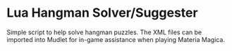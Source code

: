 # Lua Hangman Solver/Suggester
Simple script to help solve hangman puzzles. The XML files can be imported
into Mudlet for in-game assistance when playing Materia Magica.
